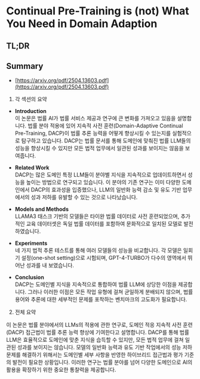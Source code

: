 # Continual Pre-Training is (not) What You Need in Domain Adaption
## TL;DR
## Summary
- [https://arxiv.org/pdf/2504.13603.pdf](https://arxiv.org/pdf/2504.13603.pdf)

1. 각 섹션의 요약

- **Introduction**  
  이 논문은 법률 AI가 법률 서비스 제공과 연구에 큰 변화를 가져오고 있음을 설명합니다. 법률 분야 적용에 있어 지속적 사전 훈련(Domain-Adaptive Continual Pre-Training, DACP)이 법률 추론 능력을 어떻게 향상시킬 수 있는지를 실험적으로 탐구하고 있습니다. DACP는 법률 문서를 통해 도메인에 맞춰진 법률 LLM들의 성능을 향상시킬 수 있지만 모든 법적 업무에서 일관된 성과를 보이지는 않음을 보여줍니다.

- **Related Work**  
  DACP는 많은 도메인 특정 LLM들이 분야별 지식을 지속적으로 업데이트하면서 성능을 높이는 방법으로 연구되고 있습니다. 이 분야의 기존 연구는 이미 다양한 도메인에서 DACP의 효과성을 입증했으나, LLM의 일반화 능력 감소 및 유도 기반 업무에서의 성과 저하를 유발할 수 있는 것으로 나타났습니다.

- **Models and Methods**  
  LLAMA3 태스크 기반의 모델들은 타이완 법률 데이터로 사전 훈련되었으며, 추가적인 교육 데이터셋은 독일 법률 데이터를 포함하여 문화적으로 일치된 모델로 발전하였습니다.  

- **Experiments**  
  네 가지 법적 추론 테스트를 통해 여러 모델들의 성능을 비교합니다. 각 모델은 일회기 설정(one-shot setting)으로 시험되며, GPT-4-TURBO가 다수의 영역에서 뛰어난 성과를 내 보였습니다.

- **Conclusion**  
  DACP는 도메인별 지식을 지속적으로 통합하여 법률 LLM에 상당한 이점을 제공합니다. 그러나 이러한 이점은 모든 작업 유형에 걸쳐 균일하게 분배되지 않으며, 법률 용어와 추론에 대한 세부적인 문제를 포착하는 벤치마크의 고도화가 필요합니다.

2. 전체 요약

이 논문은 법률 분야에서의 LLMs의 적용에 관한 연구로, 도메인 적응 지속적 사전 훈련(DACP) 접근법이 법률 추론 능력 향상에 기여한다고 설명합니다. DACP를 통해 법률 LLM은 효율적으로 도메인에 맞춘 지식을 습득할 수 있지만, 모든 법적 업무에 걸쳐 일관된 성과를 보이지는 않습니다. 모델의 일반화 능력과 유도 기반 작업에서의 성능 저하 문제를 해결하기 위해서는 도메인별 세부 사항을 반영한 하이브리드 접근법과 평가 기준의 발전이 필요한 상황입니다. 이러한 연구는 법률 분야를 넘어 다양한 도메인으로 AI의 활용을 확장하기 위한 중요한 통찰력을 제공합니다.
